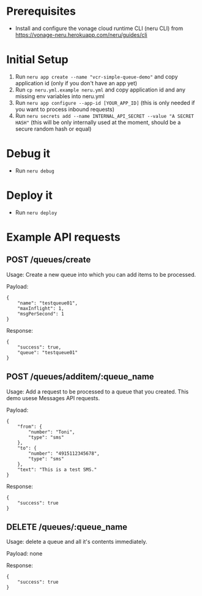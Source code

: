 # Prerequisites

- Install and configure the vonage cloud runtime CLI (neru CLI) from https://vonage-neru.herokuapp.com/neru/guides/cli

# Initial Setup

1. Run `neru app create --name "vcr-simple-queue-demo"` and copy application id (only if you don't have an app yet)
2. Run `cp neru.yml.example neru.yml` and copy application id and any missing env variables into neru.yml
3. Run `neru app configure --app-id [YOUR_APP_ID]` (this is only needed if you want to process inbound requests)
4. Run `neru secrets add --name INTERNAL_API_SECRET --value "A SECRET HASH"` (this will be only internally used at the moment, should be a secure random hash or equal)


# Debug it

- Run `neru debug`


# Deploy it

- Run `neru deploy`


# Example API requests

## POST /queues/create

Usage: Create a new queue into which you can add items to be processed.

Payload:

```
{
    "name": "testqueue01",
    "maxInflight": 1, 
    "msgPerSecond": 1
}
```

Response:

```
{
    "success": true,
    "queue": "testqueue01"
}
```

## POST /queues/additem/:queue_name

Usage: Add a request to be processed to a queue that you created. This demo usese Messages API requests.

Payload:

```
{
    "from": {
        "number": "Toni",
        "type": "sms"
    },
    "to": {
        "number": "4915112345678",
        "type": "sms"
    },
    "text": "This is a test SMS."
}
```

Response:

```
{
    "success": true
}
```

## DELETE /queues/:queue_name

Usage: delete a queue and all it's contents immediately.

Payload: none

Response:

```
{
    "success": true
}
```